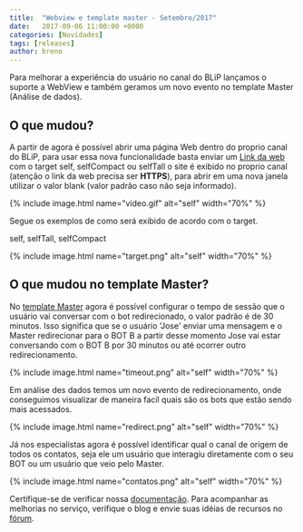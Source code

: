 ```yaml
---
title:  "Webview e template master - Setembro/2017"
date:   2017-09-06 11:00:00 +0000
categories: [Novidades]
tags: [releases]
author: breno
---
```


Para melhorar a experiência do usuário no canal do BLiP lançamos o suporte a WebView e também geramos um novo evento no template Master (Análise de dados).

<!--preview-->

## O que mudou?

A partir de agora é possível abrir uma página Web dentro do proprio canal do BLiP, para usar essa nova funcionalidade basta enviar um [Link da web](https://portal.blip.ai/#/docs/content-types/web-link) com o target self, selfCompact ou selfTall o site é exibido no proprio canal (atenção o link da web precisa ser **HTTPS**), para abrir em uma nova janela utilizar o valor blank (valor padrão caso não seja informado).

{% include image.html name="video.gif" alt="self" width="70%" %}

Segue os exemplos de como será exibido de acordo com o target.

self, selfTall, selfCompact

{% include image.html name="target.png" alt="self" width="70%" %}

## O que mudou no template Master?

No [template Master](http://blog.blip.ai/2017/05/31/novidades-plataforma.html) agora é possível configurar o tempo de sessão que o usuário vai conversar com o bot redirecionado, o valor padrão é de 30 minutos. Isso significa que se o usuário 'Jose' enviar uma mensagem e o Master redirecionar para o BOT B a partir desse momento Jose vai estar conversando com o BOT B por 30 minutos ou até ocorrer outro redirecionamento.

{% include image.html name="timeout.png" alt="self" width="70%" %}

Em análise des dados temos um novo evento de redirecionamento, onde conseguimos visualizar de maneira facíl quais são os bots que estão sendo mais acessados.

{% include image.html name="redirect.png" alt="self" width="70%" %}

Já nos especialistas agora é possível identificar qual o canal de origem de todos os contatos, seja ele um usuário que interagiu diretamente com o seu BOT ou um usuário que veio pelo Master.

{% include image.html name="contatos.png" alt="self" width="70%" %}

Certifique-se de verificar nossa [documentação](https://portal.blip.ai/#/docs/). Para acompanhar as melhorias no serviço, verifique o blog e envie suas idéias de recursos no [fórum](http://forum.blip.ai).

